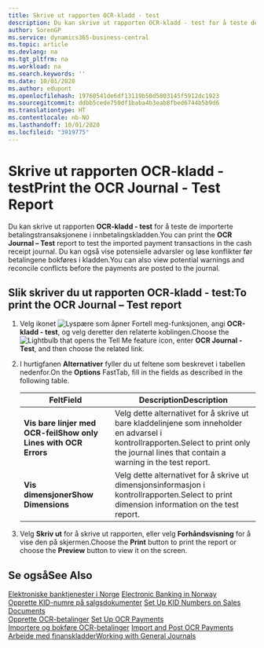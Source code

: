 ```yaml
---
title: Skrive ut rapporten OCR-kladd - test
description: Du kan skrive ut rapporten OCR-kladd - test for å teste de importerte betalingstransaksjonene i innbetalingskladden.
author: SorenGP
ms.service: dynamics365-business-central
ms.topic: article
ms.devlang: na
ms.tgt_pltfrm: na
ms.workload: na
ms.search.keywords: ''
ms.date: 10/01/2020
ms.author: edupont
ms.openlocfilehash: 19760541de6df13119b50d5803145f5912dc1923
ms.sourcegitcommit: ddbb5cede750df1baba4b3eab8fbed6744b5b9d6
ms.translationtype: HT
ms.contentlocale: nb-NO
ms.lasthandoff: 10/01/2020
ms.locfileid: "3919775"
---
```

# <a name="print-the-ocr-journal---test-report"></a><span data-ttu-id="b8002-103">Skrive ut rapporten OCR-kladd - test</span><span class="sxs-lookup"><span data-stu-id="b8002-103">Print the OCR Journal - Test Report</span></span>
<span data-ttu-id="b8002-104">Du kan skrive ut rapporten **OCR-kladd - test** for å teste de importerte betalingstransaksjonene i innbetalingskladden.</span><span class="sxs-lookup"><span data-stu-id="b8002-104">You can print the **OCR Journal – Test** report to test the imported payment transactions in the cash receipt journal.</span></span> <span data-ttu-id="b8002-105">Du kan også vise potensielle advarsler og løse konflikter før betalingene bokføres i kladden.</span><span class="sxs-lookup"><span data-stu-id="b8002-105">You can also view potential warnings and reconcile conflicts before the payments are posted to the journal.</span></span>  

## <a name="to-print-the-ocr-journal--test-report"></a><span data-ttu-id="b8002-106">Slik skriver du ut rapporten OCR-kladd - test:</span><span class="sxs-lookup"><span data-stu-id="b8002-106">To print the OCR Journal – Test report</span></span>  

1.  <span data-ttu-id="b8002-107">Velg ikonet ![Lyspære som åpner Fortell meg-funksjonen](../../media/ui-search/search_small.png "Fortell hva du vil gjøre"), angi **OCR-kladd - test**, og velg deretter den relaterte koblingen.</span><span class="sxs-lookup"><span data-stu-id="b8002-107">Choose the ![Lightbulb that opens the Tell Me feature](../../media/ui-search/search_small.png "Tell me what you want to do") icon, enter **OCR Journal - Test**, and then choose the related link.</span></span>  
2.  <span data-ttu-id="b8002-108">I hurtigfanen **Alternativer** fyller du ut feltene som beskrevet i tabellen nedenfor.</span><span class="sxs-lookup"><span data-stu-id="b8002-108">On the **Options** FastTab, fill in the fields as described in the following table.</span></span>  

    |<span data-ttu-id="b8002-109">Felt</span><span class="sxs-lookup"><span data-stu-id="b8002-109">Field</span></span>|<span data-ttu-id="b8002-110">Description</span><span class="sxs-lookup"><span data-stu-id="b8002-110">Description</span></span>|  
    |---------------------------------|---------------------------------------|  
    |<span data-ttu-id="b8002-111">**Vis bare linjer med OCR-feil**</span><span class="sxs-lookup"><span data-stu-id="b8002-111">**Show only Lines with OCR Errors**</span></span>|<span data-ttu-id="b8002-112">Velg dette alternativet for å skrive ut bare kladdelinjene som inneholder en advarsel i kontrollrapporten.</span><span class="sxs-lookup"><span data-stu-id="b8002-112">Select to print only the journal lines that contain a warning in the test report.</span></span>|  
    |<span data-ttu-id="b8002-113">**Vis dimensjoner**</span><span class="sxs-lookup"><span data-stu-id="b8002-113">**Show Dimensions**</span></span>|<span data-ttu-id="b8002-114">Velg dette alternativet for å skrive ut dimensjonsinformasjon i kontrollrapporten.</span><span class="sxs-lookup"><span data-stu-id="b8002-114">Select to print dimension information on the test report.</span></span>|  

3.  <span data-ttu-id="b8002-115">Velg **Skriv ut** for å skrive ut rapporten, eller velg **Forhåndsvisning** for å vise den på skjermen.</span><span class="sxs-lookup"><span data-stu-id="b8002-115">Choose the **Print** button to print the report or choose the **Preview** button to view it on the screen.</span></span>  

## <a name="see-also"></a><span data-ttu-id="b8002-116">Se også</span><span class="sxs-lookup"><span data-stu-id="b8002-116">See Also</span></span>  
 <span data-ttu-id="b8002-117">[Elektroniske banktjenester i Norge](electronic-banking-in-norway.md) </span><span class="sxs-lookup"><span data-stu-id="b8002-117">[Electronic Banking in Norway](electronic-banking-in-norway.md) </span></span>  
 <span data-ttu-id="b8002-118">[Opprette KID-numre på salgsdokumenter](how-to-set-up-kid-numbers-on-sales-documents.md) </span><span class="sxs-lookup"><span data-stu-id="b8002-118">[Set Up KID Numbers on Sales Documents](how-to-set-up-kid-numbers-on-sales-documents.md) </span></span>  
 <span data-ttu-id="b8002-119">[Opprette OCR-betalinger](how-to-set-up-ocr-payments.md) </span><span class="sxs-lookup"><span data-stu-id="b8002-119">[Set Up OCR Payments](how-to-set-up-ocr-payments.md) </span></span>  
 <span data-ttu-id="b8002-120">[Importere og bokføre OCR-betalinger](how-to-import-and-post-ocr-payments.md) </span><span class="sxs-lookup"><span data-stu-id="b8002-120">[Import and Post OCR Payments](how-to-import-and-post-ocr-payments.md) </span></span>  
 [<span data-ttu-id="b8002-121">Arbeide med finanskladder</span><span class="sxs-lookup"><span data-stu-id="b8002-121">Working with General Journals</span></span>](../../ui-work-general-journals.md)
